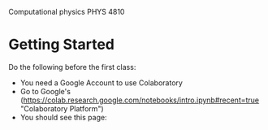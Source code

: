 Computational physics PHYS 4810 

# Getting Started

Do the following before the first class:
- You need a Google Account to use Colaboratory
- Go to Google's (https://colab.research.google.com/notebooks/intro.ipynb#recent=true "Colaboratory Platform")
- You should see this page:

